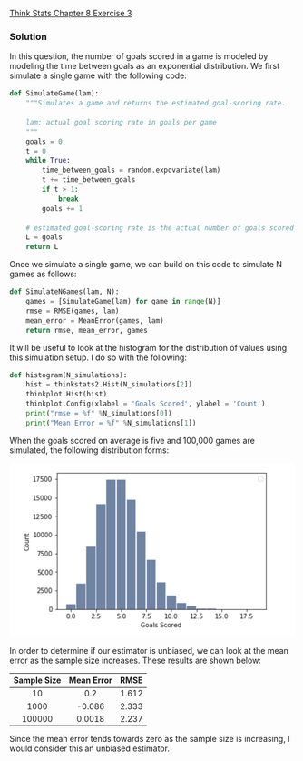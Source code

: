 [Think Stats Chapter 8 Exercise 3](http://greenteapress.com/thinkstats2/html/thinkstats2009.html#toc77)

### Solution

In this question, the number of goals scored in a game is modeled by modeling the time between goals as an exponential distribution.  We first simulate a single game with the following code:

```python
def SimulateGame(lam):
    """Simulates a game and returns the estimated goal-scoring rate.

    lam: actual goal scoring rate in goals per game
    """
    goals = 0
    t = 0
    while True:
        time_between_goals = random.expovariate(lam)
        t += time_between_goals
        if t > 1:
            break
        goals += 1

    # estimated goal-scoring rate is the actual number of goals scored
    L = goals
    return L
```

Once we simulate a single game, we can build on this code to simulate N games as follows:

```python
def SimulateNGames(lam, N):
    games = [SimulateGame(lam) for game in range(N)]
    rmse = RMSE(games, lam)
    mean_error = MeanError(games, lam)
    return rmse, mean_error, games
```

It will be useful to look at the histogram for the distribution of values using this simulation setup.  I do so with the following:

```python
def histogram(N_simulations):
    hist = thinkstats2.Hist(N_simulations[2])
    thinkplot.Hist(hist)
    thinkplot.Config(xlabel = 'Goals Scored', ylabel = 'Count')
    print("rmse = %f" %N_simulations[0])
    print("Mean Error = %f" %N_simulations[1])

```

When the goals scored on average is five and 100,000 games are simulated, the following distribution forms:

![alt text](https://github.com/DimitriTheoharatos/dsp/blob/master/statistics/exercise_images/8-3_1.png)

In order to determine if our estimator is unbiased, we can look at the mean error as the sample size increases.  These results are shown below:

| Sample Size   | Mean Error    | RMSE  |
|:-------------:|:-------------:|:-----:|
| 10            | 0.2           | 1.612 |
| 1000          | -0.086        | 2.333 |
| 100000        | 0.0018        | 2.237 |


Since the mean error tends towards zero as the sample size is increasing, I would consider this an unbiased estimator. 
